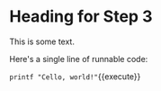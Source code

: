 # Heading for Step 3

This is some text.

Here's a single line of runnable code:

`printf "Cello, world!"`{{execute}}

